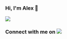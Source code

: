### Hi, I'm Alex 👋
![](https://user-images.githubusercontent.com/46390937/121646572-d8a5fb80-ca6b-11eb-85c1-3e11062395a8.png)

### Connect with me on <a href="https://www.linkedin.com/in/alxmendez/"><img src="https://img.shields.io/badge/linkedin-%230077B5.svg?&style=for-the-badge&logo=linkedin&logoColor=white"/></a>


<!--
**Alexus167/Alexus167** is a ✨ _special_ ✨ repository because its `README.md` (this file) appears on your GitHub profile.

Here are some ideas to get you started:

- 🔭 I’m currently working on ...
- 🌱 I’m currently learning ...
- 👯 I’m looking to collaborate on ...
- 🤔 I’m looking for help with ...
- 💬 Ask me about ...
- 📫 How to reach me: ...
- 😄 Pronouns: ...
- ⚡ Fun fact: ...
-->
